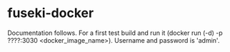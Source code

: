 # fuseki-docker
Documentation follows.
For a first test build and run it (docker run (-d) -p ????:3030 <docker_image_name>). Username and password is 'admin'.
